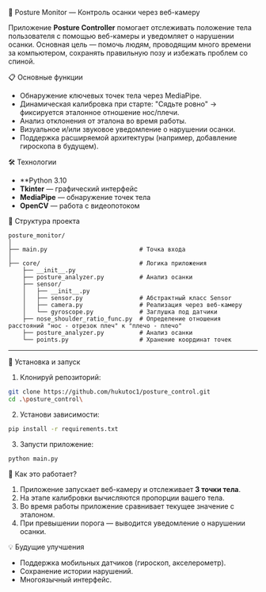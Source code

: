 🧠 Posture Monitor — Контроль осанки через веб-камеру

Приложение **Posture Controller** помогает отслеживать положение тела пользователя с помощью веб-камеры и уведомляет о нарушении осанки. Основная цель — помочь людям, проводящим много времени за компьютером, сохранять правильную позу и избежать проблем со спиной.

📋 Основные функции

- Обнаружение ключевых точек тела через MediaPipe.
- Динамическая калибровка при старте: "Сядьте ровно" → фиксируется эталонное отношение нос/плечи.
- Анализ отклонения от эталона во время работы.
- Визуальное и/или звуковое уведомление о нарушении осанки.
- Поддержка расширяемой архитектуры (например, добавление гироскопа в будущем).

🛠️ Технологии

- **Python 3.10
- **Tkinter** — графический интерфейс
- **MediaPipe** — обнаружение точек тела
- **OpenCV** — работа с видеопотоком

📁 Структура проекта

```
posture_monitor/
│
├── main.py                          # Точка входа
│
├── core/                            # Логика приложения
    ├── __init__.py
    ├── posture_analyzer.py          # Анализ осанки
    ├── sensor/
    │   ├── __init__.py
    │   ├── sensor.py                # Абстрактный класс Sensor
    │   ├── camera.py                # Реализация через веб-камеру
    │   └── gyroscope.py             # Заглушка под датчики
    ├── nose_shoulder_ratio_func.py  # Определение отношения расстояний "нос - отрезок плеч" к "плечо - плечо"
    ├── posture_analyzer.py          # Анализ осанки
    └── points.py                    # Хранение координат точек
```

---

🚀 Установка и запуск

1. Клонируй репозиторий:

```bash
git clone https://github.com/hukutoc1/posture_control.git
cd .\posture_control\
```

2. Установи зависимости:

```bash
pip install -r requirements.txt
```

3. Запусти приложение:

```bash
python main.py
```

📌 Как это работает?

1. Приложение запускает веб-камеру и отслеживает **3 точки тела**.
2. На этапе калибровки вычисляются пропорции вашего тела.
3. Во время работы приложение сравнивает текущее значение с эталоном.
4. При превышении порога — выводится уведомление о нарушении осанки.

💡 Будущие улучшения

- Поддержка мобильных датчиков (гироскоп, акселерометр).
- Сохранение истории нарушений.
- Многоязычный интерфейс.
